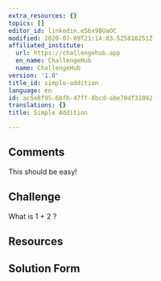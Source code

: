 ```yaml
---
extra_resources: {}
topics: []
editor_id: linkedin.e5bx9BUaOC
modified: 2020-07-09T21:14:03.525816251Z
affiliated_institute:
  url: https://challengehub.app
  en_name: ChallengeHub
  name: ChallengeHub
version: '1.0'
title_id: simple-addition
language: en
id: ac5e8f95-6bfb-47ff-8bcd-abe70df31092
translations: {}
title: Simple Addition

---
```


## Comments
This should be easy!


## Challenge

What is 1 + 2 ?


## Resources



## Solution Form




